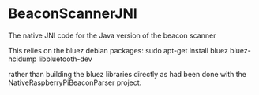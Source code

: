# BeaconScannerJNI
The native JNI code for the Java version of the beacon scanner

This relies on the bluez debian packages:
sudo apt-get install bluez bluez-hcidump libbluetooth-dev 

rather than building the bluez libraries directly as had been done with the NativeRaspberryPiBeaconParser project.
